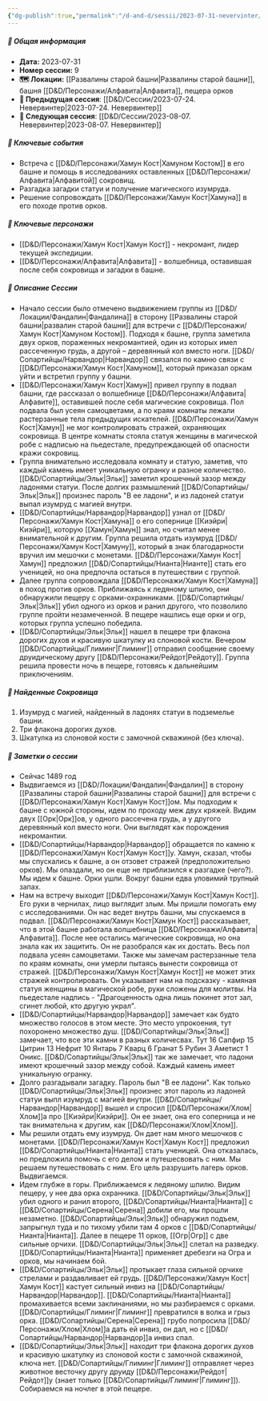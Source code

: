 ```yaml
---
{"dg-publish":true,"permalink":"/d-and-d/sessii/2023-07-31-nevervinter/","created":"2023-12-11T11:29:20.000+04:00","updated":"2023-12-26T20:23:45.832+04:00"}
---
```


##### 📅 Общая информация

- **Дата:** 2023-07-31
- **Номер cессии:** 9
- **🗺️ Локации:** [[Развалины старой башни\|Развалины старой башни]], башня [[D&D/Персонажи/Алфавита\|Алфавита]], пещера орков
- **🔗 Предыдущая сессия**: [[D&D/Сессии/2023-07-24. Невервинтер\|2023-07-24. Невервинтер]]
- **🔗 Следующая сессия**: [[D&D/Сессии/2023-08-07. Невервинтер\|2023-08-07. Невервинтер]]

##### 🔑 **Ключевые события**

- Встреча с [[D&D/Персонажи/Хамун Кост\|Хамуном Костом]] в его башне и помощь в исследованиях оставленных [[D&D/Персонажи/Алфавита\|Алфавитой]] сокровищ.
- Разгадка загадки статуи и получение магического изумруда.
- Решение сопровождать [[D&D/Персонажи/Хамун Кост\|Хамуна]] в его походе против орков.

##### 🧍 **Ключевые персонажи**

- [[D&D/Персонажи/Хамун Кост\|Хамун Кост]] - некромант, лидер текущей экспедиции.
- [[D&D/Персонажи/Алфавита\|Алфавита]] - волшебница, оставившая после себя сокровища и загадки в башне.

##### 📖 **Описание Сессии**

- Начало сессии было отмечено выдвижением группы из [[D&D/Локации/Фандалин\|Фандалина]] в сторону [[Развалины старой башни\|развалин старой башни]] для встречи с [[D&D/Персонажи/Хамун Кост\|Хамуном Костом]]. Подходя к башне, группа заметила двух орков, пораженных некромантией, один из которых имел рассеченную грудь, а другой – деревянный кол вместо ноги. [[D&D/Сопартийцы/Нарвандор\|Нарвандор]] связался по камню связи с [[D&D/Персонажи/Хамун Кост\|Хамуном]], который приказал оркам уйти и встретил группу у башни.
- [[D&D/Персонажи/Хамун Кост\|Хамун]] привел группу в подвал башни, где рассказал о волшебнице [[D&D/Персонажи/Алфавита\|Алфавите]], оставившей после себя магические сокровища. Пол подвала был усеян самоцветами, а по краям комнаты лежали растерзанные тела предыдущих искателей. [[D&D/Персонажи/Хамун Кост\|Хамун]] не мог контролировать стражей, охраняющих сокровища. В центре комнаты стояла статуя женщины в магической робе с надписью на пьедестале, предупреждающей об опасности кражи сокровищ.
- Группа внимательно исследовала комнату и статую, заметив, что каждый камень имеет уникальную огранку и разное количество. [[D&D/Сопартийцы/Эльк\|Эльк]] заметил крошечный зазор между ладонями статуи. После долгих размышлений [[D&D/Сопартийцы/Эльк\|Эльк]] произнес пароль "В ее ладони", и из ладоней статуи выпал изумруд с магией внутри.
- [[D&D/Сопартийцы/Нарвандор\|Нарвандор]] узнал от [[D&D/Персонажи/Хамун Кост\|Хамуна]] о его сопернице [[Киэйри\|Киэйри]], которую [[Хамун\|Хамун]] знал, но считал менее внимательной к другим. Группа решила отдать изумруд [[D&D/Персонажи/Хамун Кост\|Хамуну]], который в знак благодарности вручил им мешочки с монетами. [[D&D/Персонажи/Хамун Кост\|Хамун]] предложил [[D&D/Сопартийцы/Нианта\|Нианте]] стать его ученицей, но она предпочла остаться в путешествии с группой.
- Далее группа сопровождала [[D&D/Персонажи/Хамун Кост\|Хамуна]] в поход против орков. Приближаясь к ледяному шпилю, они обнаружили пещеру с орками-охранниками. [[D&D/Сопартийцы/Эльк\|Эльк]] убил одного из орков и ранил другого, что позволило группе пройти незамеченной. В пещере нашлись еще орки и огр, которых группа успешно победила.
- [[D&D/Сопартийцы/Эльк\|Эльк]] нашел в пещере три флакона дорогих духов и красивую шкатулку из слоновой кости. Вечером [[D&D/Сопартийцы/Глиминг\|Глиминг]] отправил сообщение своему друидическому другу [[D&D/Персонажи/Рейдот\|Рейдоту]]. Группа решила провести ночь в пещере, готовясь к дальнейшим приключениям.

##### 💎 **Найденные Сокровища**

1. Изумруд с магией, найденный в ладонях статуи в подземелье башни.
2. Три флакона дорогих духов.
3. Шкатулка из слоновой кости с замочной скважиной (без ключа).

##### 📝 **Заметки о сессии**

- Сейчас 1489 год
- Выдвигаемся из [[D&D/Локации/Фандалин\|Фандалин]] в сторону [[Развалины старой башни\|Развалины старой башни]] для встречи с [[D&D/Персонажи/Хамун Кост\|Хамун Кост]]ом. Мы подходим к башне с южной стороны, идем по проходу меж двух кряжей. Видим двух [[Орк\|Орк]]ов, у одного рассечена грудь, а у другого деревянный кол вместо ноги. Они выглядят как порождения некромантии.
- [[D&D/Сопартийцы/Нарвандор\|Нарвандор]] обращается по камню к [[D&D/Персонажи/Хамун Кост\|Хамун Кост]]у. Хамун, сказал, чтобы мы спускались к башне, а он отзовет стражей (предположительно орков). Мы опаздали, но он еще не приблизился к разгадке (чего?). Мы идем к башне. Орки ушли. Вокруг башни едва уловимий трупный запах. 
- Нам на встречу выходит [[D&D/Персонажи/Хамун Кост\|Хамун Кост]]. Его руки в чернилах, лицо выглядит злым. Мы пришли помогать ему с исследованиями. Он нас ведет внутрь башни, мы спускаемся в подвал. [[D&D/Персонажи/Хамун Кост\|Хамун Кост]] рассказывает, что в этой башне работала волшебница [[D&D/Персонажи/Алфавита\|Алфавита]]. После нее остались магические сокровища, но она знала как их защитить. Он не разобрался как их достать. Весь пол подвала усеян самоцветами. Также мы замечам растерзанные тела по краям комнаты, они умерли пытаясь вынести сокровища от стражей. [[D&D/Персонажи/Хамун Кост\|Хамун Кост]] не может этих стражей контролировать. Он указывает нам на подсказку - камяная статуя женщины в магической робе, руки сложены для молитвы. На пьедестале надпись - "Драгоценность одна лишь покинет этот зал, сгинет любой, кто другую украл".
- [[D&D/Сопартийцы/Нарвандор\|Нарвандор]] замечает как будто множество голосов в этом месте. Это место упрокоения, тут похоронено множество душ. [[D&D/Сопартийцы/Эльк\|Эльк]] замечает, что все эти камни в разных количесвах. Тут 16 Сапфир 15 Цитрин 13 Нефрит 10 Янтарь 7 Кварц 6 Гранат 5 Рубин 3 Аметист 1 Оникс. [[D&D/Сопартийцы/Эльк\|Эльк]] так же замечает, что ладони имеют крошечный зазор между собой. Каждый камень имеет уникальную огранку.
- Долго разгадывали загадку. Пароль был "В ее ладони". Как только [[D&D/Сопартийцы/Эльк\|Эльк]] произнес этот пароль из ладоней статуи выпл изумруд с магией внутри. [[D&D/Сопартийцы/Нарвандор\|Нарвандор]] вышел и спросил [[D&D/Персонажи/Хлом\|Хлом]]а про [[Киэйри\|Киэйри]].  Он ее знает, она его соперница и не так внимательна к другим, как [[D&D/Персонажи/Хлом\|Хлом]]. 
- Мы решили отдать ему изумруд. Он дает нам много мешочков с монетами. [[D&D/Персонажи/Хамун Кост\|Хамун Кост]] предложил [[D&D/Сопартийцы/Нианта\|Нианта]] стать ученицей. Она отказалась, но предложила помочь с его делом и путешесвовать с ним. Мы решаем путешествовать с ним. Его цель разрушить лагерь орков. Выдвигаемся. 
- Идем глубже в горы. Приближаемся к ледяному шпилю. Видим пещеру, у нее два орка охранника. [[D&D/Сопартийцы/Эльк\|Эльк]] убил одного и ранил второго, [[D&D/Сопартийцы/Нианта\|Нианта]] с [[D&D/Сопартийцы/Серена\|Серена]] добили его, мы прошли незаметно. [[D&D/Сопартийцы/Эльк\|Эльк]] обнаружил подъем, запрыгнул туда и по тихому убили там 4 орков с [[D&D/Сопартийцы/Нианта\|Нианта]]. Далее в пещере 11 орков, [[Огр\|Огр]] с две сильные орчихи. [[D&D/Сопартийцы/Эльк\|Эльк]] слетал на разведку. [[D&D/Сопартийцы/Нианта\|Нианта]] применяет дребезги на Огра и орков, мы начинаем бой.
- [[D&D/Сопартийцы/Эльк\|Эльк]] протыкает глаза сильной орчихе стрелами и раздавливает ей грудь. [[D&D/Персонажи/Хамун Кост\|Хамун Кост]] кастует сильный инвиз на [[D&D/Сопартийцы/Нарвандор\|Нарвандор]]. [[D&D/Сопартийцы/Нианта\|Нианта]] промахивается всеми заклинаниями, но мы разбираемся с орками. [[D&D/Сопартийцы/Глиминг\|Глиминг]] превратился в волка и грыз орка. [[D&D/Сопартийцы/Серена\|Серена]] грубо попросила [[D&D/Персонажи/Хлом\|Хлом]]а дать ей инвиз, он дал, но с [[D&D/Сопартийцы/Нарвандор\|Нарвандор]]а инвиз спал.
- [[D&D/Сопартийцы/Эльк\|Эльк]] находит три флакона дорогих духов и красивую шкатулку из слоновой кости с замочной скважиной, ключа нет. [[D&D/Сопартийцы/Глиминг\|Глиминг]] отправляет через животное весточку другу друиду [[D&D/Персонажи/Рейдот\|Рейдот]]у (знает только [[D&D/Сопартийцы/Глиминг\|Глиминг]]). Собираемся на ночлег в этой пещере.

